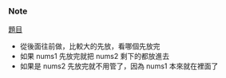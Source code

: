 ### Note
[題目](https://leetcode.com/problems/merge-sorted-array/description/)

- 從後面往前做，比較大的先放，看哪個先放完
- 如果 nums1 先放完就把 nums2 剩下的都放進去
- 如果是 nums2 先放完就不用管了，因為 nums1 本來就在裡面了